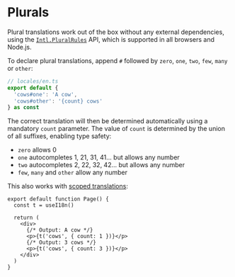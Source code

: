 # Plurals

Plural translations work out of the box without any external dependencies, using the [`Intl.PluralRules`](https://developer.mozilla.org/en-US/docs/Web/JavaScript/Reference/Global_Objects/Intl/PluralRules) API, which is supported in all browsers and Node.js.

To declare plural translations, append `#` followed by `zero`, `one`, `two`, `few`, `many` or `other`:

```ts {3-4}
// locales/en.ts
export default {
  'cows#one': 'A cow',
  'cows#other': '{count} cows'
} as const
```

The correct translation will then be determined automatically using a mandatory `count` parameter. The value of `count` is determined by the union of all suffixes, enabling type safety:

- `zero` allows 0
- `one` autocompletes 1, 21, 31, 41... but allows any number
- `two` autocompletes 2, 22, 32, 42... but allows any number
- `few`, `many` and `other` allow any number

This also works with [scoped translations](/docs/pages-scoped-translations):

```tsx {7,9}
export default function Page() {
  const t = useI18n()

  return (
    <div>
      {/* Output: A cow */}
      <p>{t('cows', { count: 1 })}</p>
      {/* Output: 3 cows */}
      <p>{t('cows', { count: 3 })}</p>
    </div>
  )
}
```


